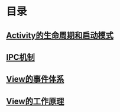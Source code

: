 # 目录

## [Activity的生命周期和启动模式](https://github.com/nullWolf007/Android/blob/master/android-develop-art/Activity%E7%9A%84%E7%94%9F%E5%91%BD%E5%91%A8%E6%9C%9F%E5%92%8C%E5%90%AF%E5%8A%A8%E6%A8%A1%E5%BC%8F.md)

## [IPC机制](https://github.com/nullWolf007/Android/blob/master/android-develop-art/IPC%E6%9C%BA%E5%88%B6.md)

## [View的事件体系](https://github.com/nullWolf007/Android/blob/master/android-develop-art/View%E7%9A%84%E4%BA%8B%E4%BB%B6%E4%BD%93%E7%B3%BB.md)

## [View的工作原理](https://github.com/nullWolf007/Android/blob/master/android-develop-art/View%E7%9A%84%E5%B7%A5%E4%BD%9C%E5%8E%9F%E7%90%86.md)
